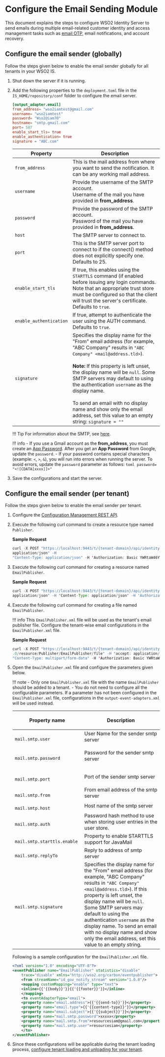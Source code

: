 # Configure the Email Sending Module

This document explains the steps to configure WSO2 Identity Server to send emails during multiple email-related customer identity and access management tasks such as [email OTP]({{base_path}}/guides/mfa/2fa-email-otp/), email notifications, and account recovery.

## Configure the email sender (globally)

Follow the steps given below to enable the email sender globally for all tenants in your WSO2 IS.

1. Shut down the server if it is running.
2. Add the following properties to the `deployment.toml` file in the `IS_HOME/repository/conf` folder to configure the email server.

    ```toml
    [output_adapter.email]
    from_address= "wso2iamtest@gmail.com"
    username= "wso2iamtest"
    password= "Wso2@iam70"
    hostname= "smtp.gmail.com"
    port= 587
    enable_start_tls= true
    enable_authentication= true
    signature = "ABC.com"
    ```

    | Property  | Description   |
    |-----------|---------------|
    | `from_address`    | This is the mail address from where you want to send the notification. It can be any working mail address. |
    | `username`     | Provide the username of the SMTP account. <br/> Username of the mail you have provided in **from_address**.    |
    | `password` | Provide the password of the SMTP account. <br/> Password of the mail you have provided in **from_address**.     |
    | `host` | The SMTP server to connect to. |
    | `port`|This is the SMTP server port to connect to if the connect() method does not explicitly specify one. Defaults to 25. |
    | `enable_start_tls`    | If true, this enables using the `STARTTLS` command (if enabled before issuing any login commands. Note that an appropriate trust store must be configured so that the client will trust the server's certificate. Defaults to `true`. |
    | `enable_authentication`    | If true, attempt to authenticate the user using the AUTH command. Defaults to `true`.|
    | `signature`    | Specifies the display name for the "From" email address (for example, "ABC Company" results in `"ABC Company" <mail@address.tld>`). <br/><br/>**Note:** If this property is left unset, the display name will be `null`. Some SMTP servers may default to using the authentication `username` as the display name.<br/><br/>To send an email with no display name and show only the email address, set this value to an empty string: `signature = ""` |

    !!! Tip
        For information about the SMTP, see
        [here](https://javaee.github.io/javamail/docs/api/com/sun/mail/smtp/package-summary.html).

    !!! info
        - If you use a Gmail account as the **from_address**, you must create an [App Password](https://support.google.com/accounts/answer/185833?visit_id=637943607149528455-3801902236&p=InvalidSecondFactor&rd=1).
        After you get an **App Password** from Google, update the `password`.
        - If your password contains special characters (example: `<`, `>`, `&`), you will run into errors when running the server. To avoid errors, update the `password` parameter as follows:
        ```toml
        password= "<![CDATA[xxxx]]>"
        ```

3. Save the configurations and start the server.

## Configure the email sender (per tenant)

Follow the steps given below to enable the email sender per tenant.

1.  Configure the [Configuration Management REST API]({{base_path}}/apis/use-the-configuration-management-rest-apis/). 
2.  Execute the following curl command to create a resource type named `Publisher`. 

    **Sample Request**
    ``` java 
    curl -X POST "https://localhost:9443/t/{tenant-domain}/api/identity/config-mgt/v1.0/resource-type" -H "accept: 
    application/json" -H 
    "Content-Type: application/json" -H 'Authorization: Basic YWRtaW46YWRtaW4=' -d "{ \"name\": \"Publisher\", \"description\": \"Publisher Configurations\"}"
    ```

3.  Execute the following curl command for creating a resource named `EmailPublisher`. 

    **Sample Request**
    ``` java 
    curl -X POST "https://localhost:9443/t/{tenant-domain}/api/identity/config-mgt/v1.0/resource/Publisher" -H "accept: 
    application/json" -H "Content-Type: application/json" -H 'Authorization: Basic YWRtaW46YWRtaW4=' -d "{ \"name\": \"EmailPublisher\", \"attributes\": [ { \"key\": \"email\", \"value\": \"string\" } ]}"
    ```
	
4.  Execute the following curl command for creating a file named `EmailPublisher`. 

    !!! info
        This `EmailPublisher.xml` file will be used as the tenant's email publisher file. Configure the tenant-wise email configurations in the `EmailPublisher.xml` file.

    **Sample Request**
    ``` java 
    curl -X POST "https://localhost:9443/t/{tenant-domain}/api/identity/config-mgt/v1
    .0/resource/Publisher/EmailPublisher/file" -H "accept: application/json" -H 
    "Content-Type: multipart/form-data" -H 'Authorization: Basic YWRtaW46YWRtaW4=' -F "resourceFile=@EmailPublisher.xml;type=text/xml" -F "fileName=EmailPublisher"
    ```
    
5.  Open the `EmailPublisher.xml` file and configure the parameters given below.

    !!! note
        -   Only one `EmailPublisher.xml` file with the name `EmailPublisher` should be added to a tenant.
        -   You do not need to configure all the configurable parameters. If a parameter has not been configured in the `EmailPublisher.xml` file, configurations in the `output-event-adapters.xml` will be used instead.
    
    <table>
    <thead>
    <tr class="header">
    <th><p>Property name</p></th>
    <th><p>Description</p></th>
    </tr>
    </thead>
    <tbody>
    <tr class="odd">
    <td><code>             mail.smtp.user            </code></td>
    <td>User Name for the sender smtp server</td>
    </tr>
    <tr class="even">
    <td><code>             mail.smtp.password            </code></td>
    <td><p>Password for the sender smtp server</p></td>
    </tr>
    <tr class="odd">
    <td><code>             mail.smtp.port            </code></td>
    <td><p>Port of the sender smtp server</p></td>
    </tr>
    <tr class="even">
    <td><code>             mail.smtp.from            </code></td>
    <td>From email address of the smtp server</td>
    </tr>
    <tr class="odd">
    <td><code>             mail.smtp.host            </code></td>
    <td>Host name of the smtp server</td>
    </tr>
    <tr class="even">
    <td><code>             mail.smtp.auth           </code></td>
    <td>Password hash method to use when storing user entries in the user store.</td>
    </tr>
    <tr class="odd">
    <td><code>             mail.smtp.starttls.enable           </code></td>
    <td>Property to enable STARTTLS support for JavaMail</td>
    </tr>
    <tr class="even">
    <td><code>             mail.smtp.replyTo           </code></td>
    <td>Reply to address of smtp server</td>
    </tr>
    <tr class="odd">
    <td><code>             mail.smtp.signature           </code></td>
    <td>Specifies the display name for the "From" email address (for example, "ABC Company" results in <code>"ABC Company" &lt;mail@address.tld&gt;</code>). If this property is left unset, the display name will be <code>null</code>. Some SMTP servers may default to using the authentication <code>username</code> as the display name. To send an email with no display name and show only the email address, set this value to an empty string.</td>
    </tr>
    </tbody>
    </table>
    
    Following is a sample configuration for the `EmailPublisher.xml` file. 
    
    ``` xml
    <?xml version="1.0" encoding="UTF-8"?>
    <eventPublisher name="EmailPublisher" statistics="disable"
        trace="disable" xmlns="http://wso2.org/carbon/eventpublisher">
        <from streamName="id_gov_notify_stream" version="1.0.0"/>
        <mapping customMapping="enable" type="text">
        <inline>{{'{{body}}'}}{{'{{footer}}'}}</inline>
        </mapping>
        <to eventAdapterType="email">
        <property name="email.address">{{'{{send-to}}'}}</property>
        <property name="email.type">{{'{{content-type}}'}}</property>
        <property name="email.subject">{{'{{subject}}'}}</property>
        <property name="mail.smtp.password">xxxxx</property>
        <property name="mail.smtp.from">resourcesiam@gmail.com</property>
        <property name="mail.smtp.user">resourcesiam</property>
        </to>
    </eventPublisher>
    ```  
    
5.	Since these configurations will be applicable during the tenant loading process, [configure tenant loading and 
unloading for your tenant]({{base_path}}/guides/tenants/configure-the-tenant-loading-policy).
